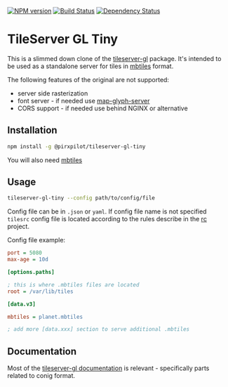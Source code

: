 [![NPM version][npm-image]][npm-url]
[![Build Status][build-image]][build-url]
[![Dependency Status][deps-image]][deps-url]

# TileServer GL Tiny

This is a slimmed down clone of the [tileserver-gl] package.
It's intended to be used as a standalone server for tiles in [mbtiles] format.

The following features of the original are not supported:

- server side rasterization
- font server - if needed use [map-glyph-server]
- CORS support - if needed use behind NGINX or alternative

## Installation

```sh
npm install -g @pirxpilot/tileserver-gl-tiny
```


You will also need [mbtiles]

## Usage

```sh
tileserver-gl-tiny --config path/to/config/file
```

Config file can be in `.json` or `yaml`. If config file name is not specified
`tilesrc` config file is located according to the rules describe in the [rc] project.

Config file example:

```ini
port = 5080
max-age = 10d

[options.paths]

; this is where .mbtiles files are located
root = /var/lib/tiles

[data.v3]

mbtiles = planet.mbtiles

; add more [data.xxx] section to serve additional .mbtiles
```

## Documentation

Most of the [tileserver-gl documentation] is relevant - specifically parts related to conig format.


[mbtiles]: https://wiki.openstreetmap.org/wiki/MBTiles
[tileserver-gl]: https://www.npmjs.com/package/tileserver-gl
[rc]: https://www.npmjs.com/package/rc
[tileserver-gl documentation]: http://tileserver.readthedocs.io
[map-glyph-server]: https://github.com/furkot/map-glyph-server

[npm-image]: https://img.shields.io/npm/v/@pirxpilot/tileserver-gl-tiny
[npm-url]: https://npmjs.org/package/@pirxpilot/tileserver-gl-tiny

[build-image]: https://img.shields.io/github/actions/workflow/status/pirxpilot/tileserver-gl/check.yaml?branch=main
[build-url]: https://github.com/pirxpilot/tileserver-gl/actions/workflows/check.yaml

[deps-image]: https://img.shields.io/librariesio/release/npm/@pirxpilot/tileserver-gl-tiny
[deps-url]: https://libraries.io/npm/@pirxpilot%2Ftileserver-gl-tiny

